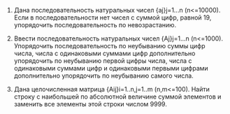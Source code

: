 1.	Дана последовательность натуральных чисел {aj}j=1...n (n<=10000). 
Если в последовательности нет чисел с суммой цифр, равной 19, упорядочить последовательность по невозрастанию.

2.	Ввести последовательность натуральных чисел {Aj}j=1...n (n<=1000). 
Упорядочить последовательность по неубыванию суммы цифр числа, числа с одинаковыми суммами цифр дополнительно упорядочить по неубыванию первой цифры числа, числа с одинаковыми суммами цифр и одинаковыми первыми цифрами дополнительно упорядочить по неубыванию самого числа.

3.	Дана целочисленная матрица {Aij}i=1..n,j=1..m (n,m<=100). 
Найти строку с наибольшей по абсолютной величине суммой элементов и заменить все элементы этой строки числом 9999.
